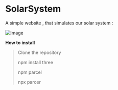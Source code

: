 # SolarSystem

A simple website , that simulates our solar system :

![image](https://user-images.githubusercontent.com/96636678/227530567-f848552f-cdff-48ba-9900-a950ca817449.png)


**How to install**

>Clone the repository
>
>npm install three
>
>npm parcel
>
>npx parcer <path for the html file>
